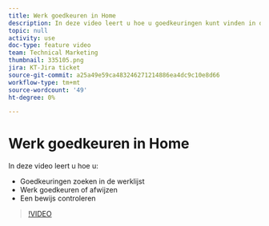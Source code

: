 ```yaml
---
title: Werk goedkeuren in Home
description: In deze video leert u hoe u goedkeuringen kunt vinden in de lijst met werkzaamheden, uw werk kunt goedkeuren of afwijzen en een proefdruk kunt bekijken.
topic: null
activity: use
doc-type: feature video
team: Technical Marketing
thumbnail: 335105.png
jira: KT-Jira ticket
source-git-commit: a25a49e59ca483246271214886ea4dc9c10e8d66
workflow-type: tm+mt
source-wordcount: '49'
ht-degree: 0%

---
```


# Werk goedkeuren in Home

In deze video leert u hoe u:

* Goedkeuringen zoeken in de werklijst
* Werk goedkeuren of afwijzen
* Een bewijs controleren

>[!VIDEO](https://video.tv.adobe.com/v/335105/?quality=12&learn=on)
